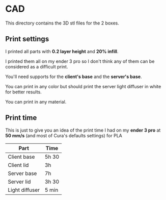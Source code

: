 # CAD

This directory contains the 3D stl files for the 2 boxes.



## Print settings

I printed all parts with **0.2 layer height** and **20% infill**.

I printed them all on my ender 3 pro so I don't think any of them can be considered as a difficult print.

You'll need supports for the **client's base** and the **server's base**.

You can print in any color but should print the server light diffuser in white for better results.

You can print in any material.

## Print time

This is just to give you an idea of the print time I had on my **ender 3 pro** at **50 mm/s** (and most of Cura's defaults settings) for PLA

| Part        | Time  |
| ----------- | ----- |
| Client base | 5h 30 |
| Client lid  | 3h    |
| Server base | 7h    |
| Server lid  | 3h 30 |
| Light diffuser| 5 min |

